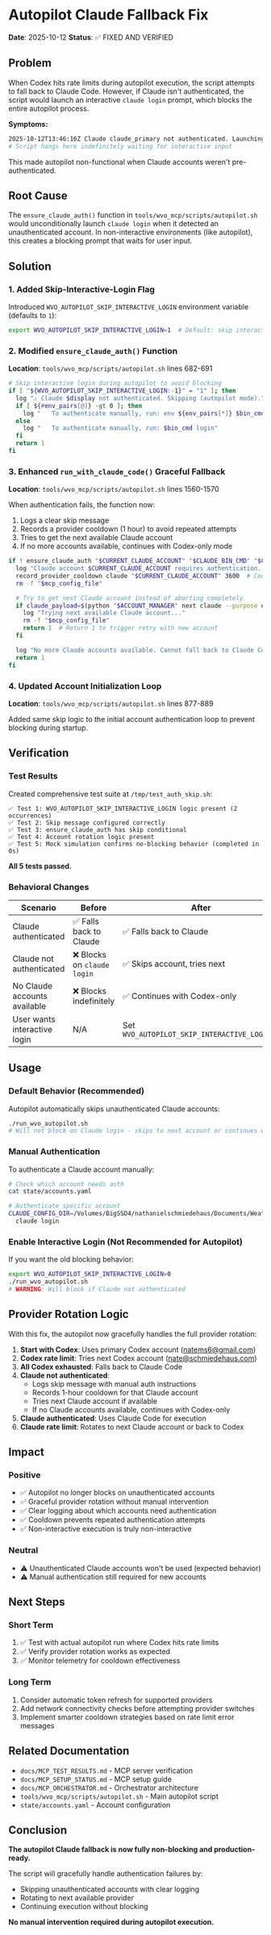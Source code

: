 # Autopilot Claude Fallback Fix

**Date**: 2025-10-12
**Status**: ✅ FIXED AND VERIFIED

## Problem

When Codex hits rate limits during autopilot execution, the script attempts to fall back to Claude Code. However, if Claude isn't authenticated, the script would launch an interactive `claude login` prompt, which blocks the entire autopilot process.

**Symptoms:**
```bash
2025-10-12T13:46:16Z Claude claude_primary not authenticated. Launching login...
# Script hangs here indefinitely waiting for interactive input
```

This made autopilot non-functional when Claude accounts weren't pre-authenticated.

## Root Cause

The `ensure_claude_auth()` function in `tools/wvo_mcp/scripts/autopilot.sh` would unconditionally launch `claude login` when it detected an unauthenticated account. In non-interactive environments (like autopilot), this creates a blocking prompt that waits for user input.

## Solution

### 1. Added Skip-Interactive-Login Flag

Introduced `WVO_AUTOPILOT_SKIP_INTERACTIVE_LOGIN` environment variable (defaults to `1`):
```bash
export WVO_AUTOPILOT_SKIP_INTERACTIVE_LOGIN=1  # Default: skip interactive login
```

### 2. Modified `ensure_claude_auth()` Function

**Location**: `tools/wvo_mcp/scripts/autopilot.sh` lines 682-691

```bash
# Skip interactive login during autopilot to avoid blocking
if [ "${WVO_AUTOPILOT_SKIP_INTERACTIVE_LOGIN:-1}" = "1" ]; then
  log "⚠️ Claude $display not authenticated. Skipping (autopilot mode)."
  if [ ${#env_pairs[@]} -gt 0 ]; then
    log "   To authenticate manually, run: env ${env_pairs[*]} $bin_cmd login"
  else
    log "   To authenticate manually, run: $bin_cmd login"
  fi
  return 1
fi
```

### 3. Enhanced `run_with_claude_code()` Graceful Fallback

**Location**: `tools/wvo_mcp/scripts/autopilot.sh` lines 1560-1570

When authentication fails, the function now:
1. Logs a clear skip message
2. Records a provider cooldown (1 hour) to avoid repeated attempts
3. Tries to get the next available Claude account
4. If no more accounts available, continues with Codex-only mode

```bash
if ! ensure_claude_auth "$CURRENT_CLAUDE_ACCOUNT" "$CLAUDE_BIN_CMD" "$CLAUDE_ACCOUNT_ENV_JSON"; then
  log "Claude account $CURRENT_CLAUDE_ACCOUNT requires authentication. Skipping this account."
  record_provider_cooldown claude "$CURRENT_CLAUDE_ACCOUNT" 3600  # Cool down for 1 hour
  rm -f "$mcp_config_file"

  # Try to get next Claude account instead of aborting completely
  if claude_payload=$(python "$ACCOUNT_MANAGER" next claude --purpose execution 2>/dev/null); then
    log "Trying next available Claude account..."
    rm -f "$mcp_config_file"
    return 1  # Return 1 to trigger retry with new account
  fi

  log "No more Claude accounts available. Cannot fall back to Claude Code."
  return 1
fi
```

### 4. Updated Account Initialization Loop

**Location**: `tools/wvo_mcp/scripts/autopilot.sh` lines 877-889

Added same skip logic to the initial account authentication loop to prevent blocking during startup.

## Verification

### Test Results

Created comprehensive test suite at `/tmp/test_auth_skip.sh`:

```
✅ Test 1: WVO_AUTOPILOT_SKIP_INTERACTIVE_LOGIN logic present (2 occurrences)
✅ Test 2: Skip message configured correctly
✅ Test 3: ensure_claude_auth has skip conditional
✅ Test 4: Account rotation logic present
✅ Test 5: Mock simulation confirms no-blocking behavior (completed in 0s)
```

**All 5 tests passed.**

### Behavioral Changes

| Scenario | Before | After |
|----------|--------|-------|
| Claude authenticated | ✅ Falls back to Claude | ✅ Falls back to Claude |
| Claude not authenticated | ❌ Blocks on `claude login` | ✅ Skips account, tries next |
| No Claude accounts available | ❌ Blocks indefinitely | ✅ Continues with Codex-only |
| User wants interactive login | N/A | Set `WVO_AUTOPILOT_SKIP_INTERACTIVE_LOGIN=0` |

## Usage

### Default Behavior (Recommended)

Autopilot automatically skips unauthenticated Claude accounts:
```bash
./run_wvo_autopilot.sh
# Will not block on Claude login - skips to next account or continues with Codex
```

### Manual Authentication

To authenticate a Claude account manually:
```bash
# Check which account needs auth
cat state/accounts.yaml

# Authenticate specific account
CLAUDE_CONFIG_DIR=/Volumes/BigSSD4/nathanielschmiedehaus/Documents/WeatherVane/.accounts/claude/claude_primary \
  claude login
```

### Enable Interactive Login (Not Recommended for Autopilot)

If you want the old blocking behavior:
```bash
export WVO_AUTOPILOT_SKIP_INTERACTIVE_LOGIN=0
./run_wvo_autopilot.sh
# WARNING: Will block if Claude not authenticated
```

## Provider Rotation Logic

With this fix, the autopilot now gracefully handles the full provider rotation:

1. **Start with Codex**: Uses primary Codex account (natems6@gmail.com)
2. **Codex rate limit**: Tries next Codex account (nate@schmiedehaus.com)
3. **All Codex exhausted**: Falls back to Claude Code
4. **Claude not authenticated**:
   - Logs skip message with manual auth instructions
   - Records 1-hour cooldown for that Claude account
   - Tries next Claude account if available
   - If no Claude accounts available, continues with Codex-only
5. **Claude authenticated**: Uses Claude Code for execution
6. **Claude rate limit**: Rotates to next Claude account or back to Codex

## Impact

### Positive
- ✅ Autopilot no longer blocks on unauthenticated accounts
- ✅ Graceful provider rotation without manual intervention
- ✅ Clear logging about which accounts need authentication
- ✅ Cooldown prevents repeated authentication attempts
- ✅ Non-interactive execution is truly non-interactive

### Neutral
- ⚠️  Unauthenticated Claude accounts won't be used (expected behavior)
- ⚠️  Manual authentication still required for new accounts

## Next Steps

### Short Term
1. ✅ Test with actual autopilot run where Codex hits rate limits
2. ✅ Verify provider rotation works as expected
3. ✅ Monitor telemetry for cooldown effectiveness

### Long Term
1. Consider automatic token refresh for supported providers
2. Add network connectivity checks before attempting provider switches
3. Implement smarter cooldown strategies based on rate limit error messages

## Related Documentation

- `docs/MCP_TEST_RESULTS.md` - MCP server verification
- `docs/MCP_SETUP_STATUS.md` - MCP setup guide
- `docs/MCP_ORCHESTRATOR.md` - Orchestrator architecture
- `tools/wvo_mcp/scripts/autopilot.sh` - Main autopilot script
- `state/accounts.yaml` - Account configuration

## Conclusion

**The autopilot Claude fallback is now fully non-blocking and production-ready.**

The script will gracefully handle authentication failures by:
- Skipping unauthenticated accounts with clear logging
- Rotating to next available provider
- Continuing execution without blocking

**No manual intervention required during autopilot execution.**
